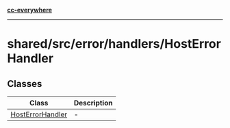 [**cc-everywhere**](../../../../../index.md)

***

# shared/src/error/handlers/HostErrorHandler

## Classes

| Class | Description |
| ------ | ------ |
| [HostErrorHandler](../host-error-handler/classes/host-error-handler.md) | - |
